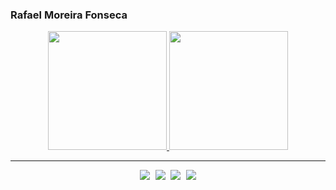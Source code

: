 ### Rafael Moreira Fonseca

<div align="center">
  <a href="https://github.com/RafaelMFonseca">
    <img height="190em" src="https://github-readme-stats-alpha-ashen.vercel.app/api?username=RafaelMFonseca&show_icons=true&theme=dracula&include_all_commits=true&count_private=true"/>
    <img height="190em" src="https://github-readme-stats-alpha-ashen.vercel.app/api/top-langs/?username=RafaelMFonseca&layout=compact&langs_count=7&theme=dracula"/>
  </a>
</div>

---

<p align="center">
    <samp>
      <a href="https://rafaelmfonseca.github.io/posts/"><img src="https://img.shields.io/badge/-blog-%23333?style=for-the-badge&logo=blogger&logoColor=white"></a>
      <a href="mailto:ramofojabuka@gmail.com"><img src="https://img.shields.io/badge/-Gmail-%23333?style=for-the-badge&logo=gmail&logoColor=white"></a>
      <a href="https://www.linkedin.com/in/rafael-moreira-fonseca/"><img src="https://img.shields.io/badge/-Linkedin-%23333?style=for-the-badge&logo=linkedin&logoColor=white"></a>
      <a href="https://www.goodreads.com/user/show/145559601-rafael-fonseca"><img src="https://img.shields.io/badge/-goodreads-%23333?style=for-the-badge&logo=goodreads&logoColor=white"></a>
    </samp>
</p>

